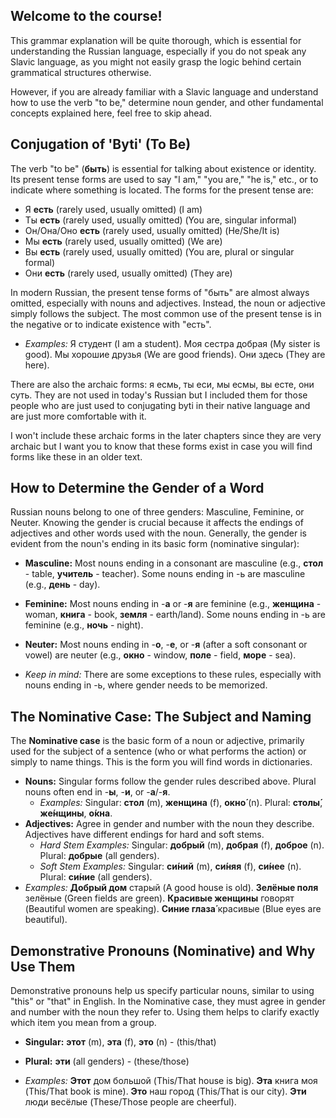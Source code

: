 ## Welcome to the course!

This grammar explanation will be quite thorough, which is essential for understanding the Russian language, especially if you do not speak any Slavic language, as you might not easily grasp the logic behind certain grammatical structures otherwise.

However, if you are already familiar with a Slavic language and understand how to use the verb "to be," determine noun gender, and other fundamental concepts explained here, feel free to skip ahead.

## Conjugation of 'Byti' (To Be)

The verb "to be" (**быть**) is essential for talking about existence or identity. Its present tense forms are used to say "I am," "you are," "he is," etc., or to indicate where something is located. The forms for the present tense are:

* Я **есть** (rarely used, usually omitted) (I am)
* Ты **есть** (rarely used, usually omitted) (You are, singular informal)
* Он/Она/Оно **есть** (rarely used, usually omitted) (He/She/It is)
* Мы **есть** (rarely used, usually omitted) (We are)
* Вы **есть** (rarely used, usually omitted) (You are, plural or singular formal)
* Они **есть** (rarely used, usually omitted) (They are)

In modern Russian, the present tense forms of "быть" are almost always omitted, especially with nouns and adjectives. Instead, the noun or adjective simply follows the subject. The most common use of the present tense is in the negative or to indicate existence with "есть".

* *Examples:* Я студент (I am a student). Моя сестра добрая (My sister is good). Мы хорошие друзья (We are good friends). Они здесь (They are here).

There are also the archaic forms: я есмь, ты еси, мы есмы, вы есте, они суть. They are not used in today's Russian but I included them for those people who are just used to conjugating byti in their native language and are just more comfortable with it. 

I won't include these archaic forms in the later chapters since they are very archaic but I want you to know that these forms exist in case you will find forms like these in an older text.

## How to Determine the Gender of a Word

Russian nouns belong to one of three genders: Masculine, Feminine, or Neuter. Knowing the gender is crucial because it affects the endings of adjectives and other words used with the noun. Generally, the gender is evident from the noun's ending in its basic form (nominative singular):

* **Masculine:** Most nouns ending in a consonant are masculine (e.g., **стол** - table, **учитель** - teacher). Some nouns ending in -ь are masculine (e.g., **день** - day).
* **Feminine:** Most nouns ending in -**а** or -**я** are feminine (e.g., **женщина** - woman, **книга** - book, **земля** - earth/land). Some nouns ending in -ь are feminine (e.g., **ночь** - night).
* **Neuter:** Most nouns ending in -**о**, -**е**, or -**я** (after a soft consonant or vowel) are neuter (e.g., **окно** - window, **поле** - field, **море** - sea).

* *Keep in mind:* There are some exceptions to these rules, especially with nouns ending in -ь, where gender needs to be memorized.

## The Nominative Case: The Subject and Naming

The **Nominative case** is the basic form of a noun or adjective, primarily used for the subject of a sentence (who or what performs the action) or simply to name things. This is the form you will find words in dictionaries.

* **Nouns:** Singular forms follow the gender rules described above. Plural nouns often end in -**ы**, -**и**, or -**а**/-**я**.
    * *Examples:* Singular: **стол** (m), **женщина** (f), **окно́** (n). Plural: **столы́**, **же́нщины**, **о́кна**.
* **Adjectives:** Agree in gender and number with the noun they describe. Adjectives have different endings for hard and soft stems.
    * *Hard Stem Examples:* Singular: **добрый** (m), **добрая** (f), **доброе** (n). Plural: **добрые** (all genders).
    * *Soft Stem Examples:* Singular: **си́ний** (m), **си́няя** (f), **си́нее** (n). Plural: **си́ние** (all genders).
* *Examples:* **Добрый дом** старый (A good house is old). **Зелёные поля** зелёные (Green fields are green). **Красивые женщины** говорят (Beautiful women are speaking). **Синие глаза́** красивые (Blue eyes are beautiful).

## Demonstrative Pronouns (Nominative) and Why Use Them

Demonstrative pronouns help us specify particular nouns, similar to using "this" or "that" in English. In the Nominative case, they must agree in gender and number with the noun they refer to. Using them helps to clarify exactly which item you mean from a group.

* **Singular:** **этот** (m), **эта** (f), **это** (n) - (this/that)
* **Plural:** **эти** (all genders) - (these/those)

* *Examples:* **Этот** дом большой (This/That house is big). **Эта** книга моя (This/That book is mine). **Это** наш город (This/That is our city). **Эти** люди весёлые (These/Those people are cheerful).